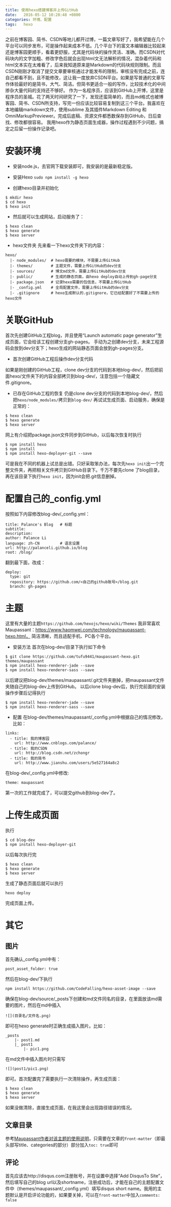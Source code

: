 ```yaml
---
title: 使用hexo搭建博客并上传GitHub
date:   2016-05-12 10:28:48 +0800
categories: 环境、配置
tags:   hexo
---
```

之前在博客园、简书、CSDN等地儿都开过博，一篇文章写好了，我希望能在几个平台可以同步发布，可是操作起来成本不低。几个平台下的富文本编辑器比较起来还是博客园更顺手，看着更舒服，尤其是代码块的操作灵活、准确。而CSDN对代码块内的文字加粗、修改字色后就会出现html文无法解析的情况，混杂着代码和html文本实在太难看了，后来我知道原来是Markdown的代码块规则限制。而且CSDN刚刚才取消了提交文章要审核通过才能发布的限制，审核没有完成之前，连自己都看不到，且不能修改，这让我一度放弃CSDN平台。如果是写普通的文章写作体验最好的是简书，大气、简洁。但简书更适合一般的写作，比较技术化的中间掺杂大量代码的支持还不够好。
作为一名程序员，应该到GitHub上开博，这里是程序员的圣城。花了两天时间研究了一下，发现还蛮简单的，而且md格式也被博客园、简书、CSDN所支持，写完一份应该比较容易复制到这三个平台。我喜欢在本地编辑markdown文件，使用sublime 及其插件Markdown Editing 和 OmniMarkupPreviewer。完成后底稿、资源文件都悉数保存到GitHub，日后查找、修改都很容易。
我用hexo作为静态页面生成器，操作过程遇到不少问题，搞定之后留一份操作记录吧。

# 安装环境
* 安装node.js，去官网下载安装即可，我安装的是最新稳定版。
* 安装Hexo
`sudo npm install -g hexo`

* 创建hexo目录并初始化
```
$ mkdir hexo
$ cd hexo
$ hexo init
```

* 然后就可以生成网站，启动服务了：
```
$ hexo clean
$ hexo generate
$ hexo server
```
* hexo文件夹
先来看一下hexo文件夹下的内容：
```
hexo/
  |- node_modules/  # hexo需要的模块，不需要上传GitHub
  |- themes/        # 主题文件，需要上传GitHub的dev分支
  |- sources/       # 博文md文件，需要上传GitHub的dev分支
  |- public/        # 生成的静态页面，由hexo deploy自动上传到gh-page分支
  |- package.json   # 记录hexo需要的包信息，不需要上传GitHub
  |- _config.yml    # 全局配置文件，需要上传GitHub的dev分支
  |- .gitignore     # hexo生成默认的.gitignore，它已经配置好了不需要上传的hexo文件
```

# 关联GitHub
首次先创建GitHub工程blog，并且使用“Launch automatic page generator”生成页面，它会给该工程创建分支gh-pages。
手动为之创建dev分支，未来工程源码会放到dev分支下；hexo生成的网站静态页面会放到gh-pages分支。

* 首次创建GitHub工程后操作dev分支代码

如果是刚创建的GitHub工程，clone dev分支的代码到本地blog-dev/，然后把前面hexo/文件夹下的内容全部拷贝到blog-dev/，注意包括一个隐藏文件.gitignore。

* 已存在GitHub工程的恢复
仍是clone dev分支的代码到本地blog-dev/，然后把`hexo/node_modules/`拷贝到`blog-dev/`
再试试生成页面、启动服务，确保是正常的：
```
$ hexo clean
$ hexo generate
$ hexo server
```
网上有介绍把package.json文件同步到GitHub，以后每次恢复时执行
```
$ npm install hexo
$ npm install
$ npm install hexo-deployer-git --save
```
可是我在不同的机器上试总是出错。只好采取笨办法，每次先`hexo init`出一个完整文件夹，再把相关文件拷贝到GitHub目录下。千万不要先clone 了blog目录，再在该目录下执行`hexo init`，因为init会把.git信息删掉。

# 配置自己的_config.yml

按照如下内容修改blog-dev/_config.yml：
```
title: Palance's Blog   # 标题
subtitle:
description:
author: Palance Li
language: zh-CN         # 语言设置
url: http://palanceli.github.io/blog
root: /blog/
```
翻到最下面，改成：
```
deploy:
  type: git
  repository: https://github.com/<自己的github账号>/blog.git
  branch: gh-pages
```
# 主题

这里有大量的主题`https://github.com/hexojs/hexo/wiki/Themes`
我非常喜欢Maupassant：https://www.haomwei.com/technology/maupassant-hexo.html，
简洁清晰，而且适配手机、PC各个平台。
* 安装方法
首次在blog-dev/目录下执行如下命令
```
$ git clone https://github.com/tufu9441/maupassant-hexo.git themes/maupassant
$ npm install hexo-renderer-jade --save
$ npm install hexo-renderer-sass --save
```
以后建议把blog-dev/themes/maupassant/.git文件夹删掉，把maupassant文件夹随自己的blog-dev上传到GitHub。
以后clone blog-dev后，执行完前面的安装操作步骤后记得执行
```
$ npm install hexo-renderer-jade --save
$ npm install hexo-renderer-sass --save
```

* 配置
在blog-dev/themes/maupassant/_config.yml中根据自己的情况修改，比如：
```
links:
  - title: 我的博客园
    url: http://www.cnblogs.com/palance/
  - title: 我的CSDN
    url: http://blog.csdn.net/zchongr
  - title: 我的简书
    url: http://www.jianshu.com/users/5e527164a8c2
```
在blog-dev/_config.yml中修改:
```
theme: maupassant
```

第一次的工作就完成了，可以提交github到blog-dev了。

# 上传生成页面
执行
```
$ cd blog-dev
$ npm install hexo-deployer-git
```
以后每次执行完
```
$ hexo clean
$ hexo generate
$ hexo server
```
生成了静态页面后就可以执行
```
hexo deploy
```
完成页面上传。

# 其它
## 图片

首先确认_config.yml中有：
```
post_asset_folder: true
```
然后在blog-dev/下执行
```
npm install https://github.com/CodeFalling/hexo-asset-image --save
```

确保在blog-dev/source/_posts下创建和md文件同名的目录，在里面放该md需要的图片，然后在md中插入
```
![](目录名/文件名.png)
```
即可在hexo generate时正确生成插入图片。比如：
```
_posts
    |- post1.md
    |_ post1
        |- pic1.png
```
在md文件中插入图片时只需写
```
![](post1/pic1.png)
```
即可。首次配置完了需要执行一次清除操作，再生成页面：
```
$ hexo clean
$ hexo generate
$ hexo server
```
如果没做清除，直接生成页面，在我这里会出现路径错误的情况。

## 文章目录

参考[Maupassant作者对该主题的使用说明](https://www.haomwei.com/technology/maupassant-hexo.html)，只需要在文章的`front-matter`（即最头部写title、categories的部分）部分加入`toc: true`即可

## 评论

首先应该去http://disqus.com注册账号，并在设置中选择“Add DisqusTo Site”，然后填写自己的blog url以及shortname，注册成功后，才能在自己的主题配置文件中（themes/maupassant/_config.yml）填写disqus short name。我用的主题默认是开启评论功能的，如果要关掉，可以在`front-matter`中加入`comments: false`
